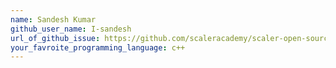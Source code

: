 ```yaml
---
name: Sandesh Kumar
github_user_name: I-sandesh
url_of_github_issue: https://github.com/scaleracademy/scaler-open-source-september-challenge/issues/50 
your_favroite_programming_language: c++
---
```

